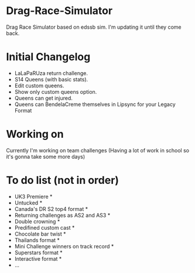 # Drag-Race-Simulator
Drag Race Simulator based on edssb sim. I'm updating it until they come back.

# Initial Changelog
* LaLaPaRUza return challenge.
* S14 Queens (with basic stats).
* Edit custom queens.
* Show only custom queens option.
* Queens can get injured.
* Queens can BendelaCreme themselves in Lipsync for your Legacy Format


# Working on
Currently I'm working on team challenges (Having a lot of work in school so it's gonna take some more days)


# To do list (not in order)
 * UK3 Premiere *
 * Untucked *
 * Canada's DR S2 top4 format *
 * Returning challenges as AS2 and AS3 *
 * Double crowning *
 * Predifined custom cast *
 * Chocolate bar twist *
 * Thailands format *
 * Mini Challenge winners on track record *
 * Superstars format *
 * Interactive format *
 * ...
